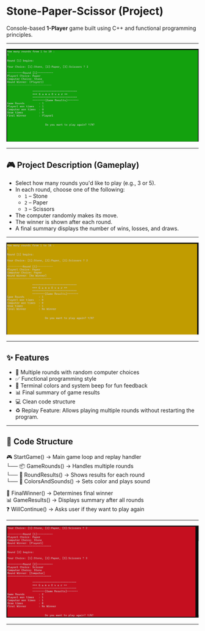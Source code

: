 # Stone-Paper-Scissor (Project)
Console-based **1-Player** game built using C++ and functional programming principles.

---

![Game Screenshot](assets/screenshots/WinnerSituation.png)

---

## 🎮 Project Description (Gameplay)

- Select how many rounds you'd like to play (e.g., 3 or 5).
- In each round, choose one of the following:
  - `1` – Stone
  - `2` – Paper
  - `3` – Scissors
- The computer randomly makes its move.
- The winner is shown after each round.
- A final summary displays the number of wins, losses, and draws.

---

![Game Screenshot](assets/screenshots/DrawSituation.png)


---
## ✨ Features

- 🔁 Multiple rounds with random computer choices
- ✅ Functional programming style
- 🎨 Terminal colors and system beep for fun feedback
- 📊 Final summary of game results
- 💻 Clean code structure
- ♻️ Replay Feature: Allows playing multiple rounds without restarting the program.

---
## 🌳 Code Structure
🎮 StartGame()                     -> Main game loop and replay handler  
    └── 📦 GameRounds()           -> Handles multiple rounds  
        └── 🎲 RoundResults()     -> Shows results for each round  
            └── 🎨 ColorsAndSounds() -> Sets color and plays sound  

🧮 FinalWinner()                  -> Determines final winner  
📊 GameResults()                  -> Displays summary after all rounds  
❓ WillContinue()                 -> Asks user if they want to play again  

---

![Game Screenshot](assets/screenshots/LoseSituation.png)

---
